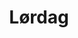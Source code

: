 ﻿---
title: "Lørdag"
category: "Talk"
from: "2019-10-19T09:00"
to: "2019-10-19T17:00"
page_type: "event"
---
